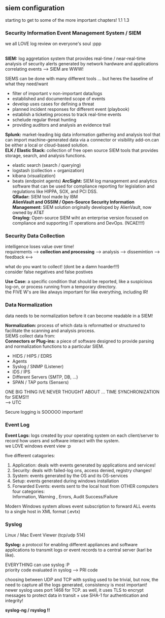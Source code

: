 ## siem configuration ##
starting to get to some of the more important chapters!
1.1 1.3
### Security Information Event Management System / SIEM ###
we all LOVE log review on everyone's soul :ppp <br><br>

__SIEM:__ log aggretation system that provides real-time / near-real-time analysis of security alerts generated by network hardware and applications <br>
correlating events --> SIEM are WWW! <br>

SIEMS can be done with many different tools ... but heres the baseline of what they need/want <br>
- filter of important v non-important data/logs
- established and documented scope of events
- develop uses cases for defining a threat
- planned incident responses for different event (playbook)
- establish a ticketing process to track real-time events
- schelude regular threat hunting
- providing auditors and analysis an evidence trail

__Splunk:__ market-leading big data information gathering and analysis tool that can import machine-generated data via a connector or visibility add-on.can be either a local or cloud-based solution. <br>
__ELK / Elastic Stack:__ collection of free open source SIEM tools that provides storage, search, and analysis functions. <br>
- elastic search (search / querying)
- logstash (collection + organization)
- kibana (visualization)
- beats (endpoint agents)
__ArcSight:__ SIEM log management and analytics software that can be used for compliance reporting for legislation and regulations like HIPPA, SOX, and PCI DSS. <br>
__QRadar:__ SIEM tool made by IBM <br>
__AlienVault and OSSIM / Open-Source Security Information Management:__ SIEM solution originally developed by AlienVault, now owned by AT&T <br>
__Graylog:__ Open-source SIEM wiht an enterprise version focused on compliance and supporting IT operations and DevOps. (NCAE!!!!) <br>

### Security Data Collection ###
intelligence loses value over time! <br>
requirements --> __collection and processing__ --> analysis --> dissemintion --> feedback <-->     <br>

what do you want to collect! (dont be a damn hoarder!!!) <br>
consider false negatives and false postives <br>

__Use Case:__ a specific condition that should be reported, like a suspicious log-on, or process running from a temporary directory. <br>
the FIVE W's are like always important for like everything, including IR! <br>

### Data Normalization ###
data needs to be normalization before it can become readable in a SIEM! <br>

__Normalization:__ process of which data is reformatted or structured to facilitate the scanning and analysis process. <br>
SIEMS collect data from: <br>
__Connectors or Plug-ins:__ a piece of software designed to provide parsing and normalization functions to a particular SIEM. <br>
- HIDS / HIPS / EDRS
- Agents
- Syslog / SNMP (Listener)
- IDS / IPS
- Different Servers (SMTP, DB, ...)
- SPAN / TAP ports (Sensers)

ONE BIG THING IVE NEVER THOUGHT ABOUT ... TIME SYNCHRONIZATION for SIEMS!!! <br>
--> UTC <br>

Secure logging is SOOOOO important! <br>

### Event Log ###
__Event Logs:__ logs created by your operating system on each client/server to record how users and software interact with the system. <br>
we LOVE windows event view :p <br>

five different catagories: <br>
1. Application: deals with events generated by applications and services! 
2. Security: deals with failed-log ons, access denied, registry changes!
3. System: events generated by the OS and its OS-services
4. Setup: events generated during windows installation
5. Forwarded Events: events sent to the local host from OTHER computers
four categories: <br>
Information, Warning , Errors, Audit Success/Failure <br>

Modern Windows system allows event subscription to forward ALL events to a single host in XML format (.evtx) <br>
### Syslog ###
Linux / Mac Event Viewer (tcp/udp 514) <br>

__Syslog:__ a protocol for enabling different appliances and software applications to transmit logs or event records to a central server (karl be like). <br>

EVERYTHING can use syslog :P <br>
priority code evaluated in syslog --> PRI code <br>

choosing between UDP and TCP with syslog used to be trivial, but now, the need to capture all the logs generated, consistency is most important! newer syslog uses port 1468 for TCP. as well, it uses TLS to encrypt messages to protect data in transit + use SHA-1 for authentication and integrity! <br>

__syslog-ng / rsyslog !!__ <br>
